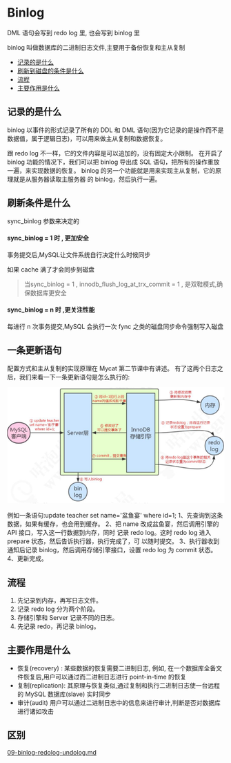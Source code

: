 # Binlog

DML 语句会写到 redo log 里, 也会写到 binlog 里

binlog 叫做数据库的二进制日志文件,主要用于备份恢复和主从复制

- [记录的是什么](#记录的是什么)
- [刷新到磁盘的条件是什么](#刷新到磁盘的条件是什么)
- [流程](#流程)
- [主要作用是什么](#主要作用是什么)

## 记录的是什么

binlog 以事件的形式记录了所有的 DDL 和 DML 语句(因为它记录的是操作而不是 数据值，属于逻辑日志)，可以用来做主从复制和数据恢复。

跟 redo log 不一样，它的文件内容是可以追加的，没有固定大小限制。
在开启了 binlog 功能的情况下，我们可以把 binlog 导出成 SQL 语句，把所有的操作重放一遍，来实现数据的恢复。
binlog 的另一个功能就是用来实现主从复制，它的原理就是从服务器读取主服务器 的 binlog，然后执行一遍。

## 刷新条件是什么

sync_binlog 参数来决定的

#### sync_binlog = 1 时 , 更加安全

事务提交后,MySQL让文件系统自行决定什么时候同步

如果 cache 满了才会同步到磁盘

> 当sync_binlog = 1 , innodb_flush_log_at_trx_commit = 1 , 是双鞋模式,确保数据库更安全

#### sync_binlog = n 时 ,更关注性能

每进行 n 次事务提交,MySQL 会执行一次 fync 之类的磁盘同步命令强制写入磁盘

## 一条更新语句

配置方式和主从复制的实现原理在 Mycat 第二节课中有讲述。 有了这两个日志之后，我们来看一下一条更新语句是怎么执行的:

![image-20200820110307534](../../../assets/image-20200820110307534.png)

例如一条语句:update teacher set name='盆鱼宴' where id=1; 1、先查询到这条数据，如果有缓存，也会用到缓存。
2、把 name 改成盆鱼宴，然后调用引擎的 API 接口，写入这一行数据到内存，同时
记录 redo log。这时 redo log 进入 prepare 状态，然后告诉执行器，执行完成了，可 以随时提交。
3、执行器收到通知后记录 binlog，然后调用存储引擎接口，设置 redo log 为 commit 状态。
4、更新完成。

## 流程

1. 先记录到内存，再写日志文件。
2. 记录 redo log 分为两个阶段。 
3. 存储引擎和 Server 记录不同的日志。 
4. 先记录 redo，再记录 binlog。

## 主要作用是什么

- 恢复(recovery) : 某些数据的恢复需要二进制日志, 例如, 在一个数据库全备文件恢复后,用户可以通过而二进制日志进行 point-in-time 的恢复
- 复制(replication): 其原理与恢复类似,通过复制和执行二进制日志使一台远程的 MySQL 数据库(slave) 实时同步
- 审计(audit) 用户可以通过二进制日志中的信息来进行审计,判断是否对数据库进行诸如攻击

## 区别

 [09-binlog-redolog-undolog.md](../01-总体结构/09-binlog-redolog-undolog.md) 

